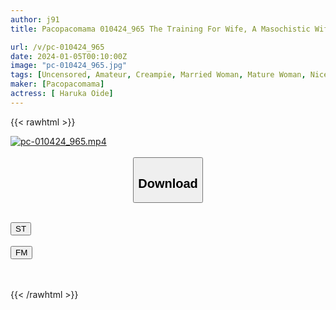 ```yaml
---
author: j91
title: Pacopacomama 010424_965 The Training For Wife, A Masochistic Wife Hungry For Stimulation Haruka Oide

url: /v/pc-010424_965
date: 2024-01-05T00:10:00Z
image: "pc-010424_965.jpg"
tags: [Uncensored, Amateur, Creampie, Married Woman, Mature Woman, Nice Ass, Sexy Legs, Shaved, Slender, Yukata]
maker: [Pacopacomama]
actress: [ Haruka Oide]
---
```



{{< rawhtml >}}

<div class="video" data-videoid="96M12RbXBBIYy3">
    <a href="javascript:;">
        <img src="/v/pc-010424_965/pc-010424_965.jpg" width="WIDTH" height="HEIGHT" alt="pc-010424_965.mp4" loading="lazy">
    </a>
</div>

<script type="text/javascript" src="https://j91.asia/asset/on-demand-st.js"></script>

<br>
  <link rel="stylesheet" href="https://j91.asia/asset/bs5.css">
  
  <center>
  <button class="btn btn-primary" type="button" data-bs-toggle="collapse" data-bs-target=".multi-collapse" aria-expanded="false" aria-controls="multiCollapseExample1 multiCollapseExample2"><h2>Download</h2></button></center>
</p>
<div class="row">
  <div class="col">
    <div class="collapse multi-collapse" id="multiCollapseExample1">
      <div class="card card-body">
	      	      <br>
<div class="buttons">  
<a href="https://streamtape.to/v/96M12RbXBBIYy3" target="_blank"><button class="btn-hover color-3"><i class="fa fa-download"></i> ST</button></a></div>
    </div>
  </div>
</div>
  <div class="col">
    <div class="collapse multi-collapse" id="multiCollapseExample2">
      <div class="card card-body">
	      <br>
<div class="buttons">
    <a href="https://filemoon.sx/d/5lxwcf0kk2cq" target="_blank"><button class="btn-hover color-8"><i class="fa fa-download"></i> FM</button></a></div>
<br><br>
      </div>
    </div>
  </div>
</div>

{{< /rawhtml >}}